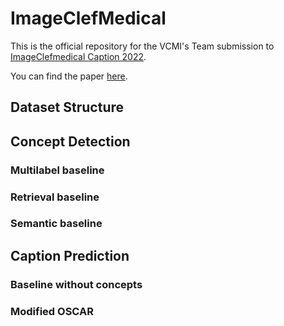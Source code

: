 # ImageClefMedical

This is the official repository for the VCMI's Team submission to [ImageClefmedical Caption 2022](https://www.imageclef.org/2022/medical/caption).

You can find the paper [here](http://ceur-ws.org/Vol-3180/paper-116.pdf).

## Dataset Structure

## Concept Detection

### Multilabel baseline

### Retrieval baseline

### Semantic baseline


## Caption Prediction

### Baseline without concepts

### Modified OSCAR




